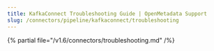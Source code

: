 ```yaml
---
title: KafkaConnect Troubleshooting Guide | OpenMetadata Support
slug: /connectors/pipeline/kafkaconnect/troubleshooting
---
```


{% partial file="/v1.6/connectors/troubleshooting.md" /%}
